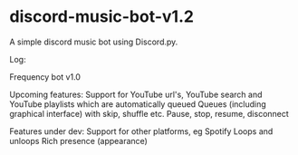 # discord-music-bot-v1.2
A simple discord music bot using Discord.py.

Log:

Frequency bot v1.0

Upcoming features:
Support for YouTube url's, YouTube search and YouTube playlists which are automatically queued
Queues (including graphical interface) with skip, shuffle etc.
Pause, stop, resume, disconnect

Features under dev:
Support for other platforms, eg Spotify
Loops and unloops
Rich presence (appearance)
